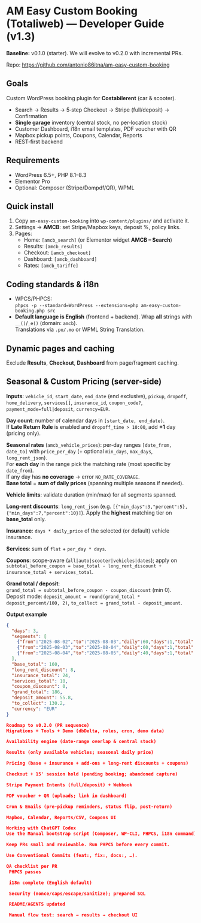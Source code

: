 # AM Easy Custom Booking (Totaliweb) — Developer Guide (v1.3)

**Baseline:** v0.1.0 (starter). We will evolve to v0.2.0 with incremental PRs.

Repo: https://github.com/antonio86itna/am-easy-custom-booking

## Goals
Custom WordPress booking plugin for **Costabilerent** (car & scooter).
- Search → Results → 5‑step Checkout → Stripe (full/deposit) → Confirmation
- **Single garage** inventory (central stock, no per‑location stock)
- Customer Dashboard, i18n email templates, PDF voucher with QR
- Mapbox pickup points, Coupons, Calendar, Reports
- REST‑first backend

## Requirements
- WordPress 6.5+, PHP 8.1–8.3
- Elementor Pro
- Optional: Composer (Stripe/Dompdf/QR), WPML

## Quick install
1. Copy `am-easy-custom-booking` into `wp-content/plugins/` and activate it.
2. Settings → **AMCB**: set Stripe/Mapbox keys, deposit %, policy links.
3. Pages:
   - Home: `[amcb_search]` (or Elementor widget **AMCB – Search**)
   - Results: `[amcb_results]`
   - Checkout: `[amcb_checkout]`
   - Dashboard: `[amcb_dashboard]`
   - Rates: `[amcb_tariffe]`

## Coding standards & i18n
- WPCS/PHPCS:  
  `phpcs -p --standard=WordPress --extensions=php am-easy-custom-booking.php src`
- **Default language is English** (frontend + backend). Wrap **all** strings with `__()`/`_e()` (domain: `amcb`).  
  Translations via `.po/.mo` or WPML String Translation.

## Dynamic pages and caching
Exclude **Results**, **Checkout**, **Dashboard** from page/fragment caching.

## Seasonal & Custom Pricing (server‑side)
**Inputs**: `vehicle_id`, `start_date`, `end_date` (end exclusive), `pickup`, `dropoff`, `home_delivery`, `services[]`, `insurance_id`, `coupon_code?`, `payment_mode=full|deposit`, `currency=EUR`.

**Day count**: number of calendar days in `[start_date, end_date)`.  
If **Late Return Rule** is enabled and `dropoff_time > 10:00`, add **+1** day (pricing only).

**Seasonal rates** (`amcb_vehicle_prices`): per‑day ranges `[date_from, date_to]` with `price_per_day` (+ optional `min_days`, `max_days`, `long_rent_json`).  
For **each day** in the range pick the matching rate (most specific by `date_from`).  
If any day has **no coverage** → error `NO_RATE_COVERAGE`.  
**Base total** = **sum of daily prices** (spanning multiple seasons if needed).

**Vehicle limits**: validate duration (min/max) for all segments spanned.

**Long‑rent discounts**: `long_rent_json` (e.g. `[{"min_days":3,"percent":5},{"min_days":7,"percent":10}]`). Apply the **highest** matching tier on **base_total** only.

**Insurance**: `days * daily_price` of the selected (or default) vehicle insurance.

**Services**: sum of `flat` + `per_day * days`.

**Coupons**: scope‐aware (`all|auto|scooter|vehicles|dates`); apply on  
`subtotal_before_coupon = base_total - long_rent_discount + insurance_total + services_total`.

**Grand total / deposit**:  
`grand_total = subtotal_before_coupon - coupon_discount` (min 0).  
Deposit mode: `deposit_amount = round(grand_total * deposit_percent/100, 2)`, `to_collect = grand_total - deposit_amount`.

**Output example**
```json
{
  "days": 3,
  "segments": [
    {"from":"2025-08-02","to":"2025-08-03","daily":60,"days":1,"total":60},
    {"from":"2025-08-03","to":"2025-08-04","daily":60,"days":1,"total":60},
    {"from":"2025-08-04","to":"2025-08-05","daily":40,"days":1,"total":40}
  ],
  "base_total": 160,
  "long_rent_discount": 8,
  "insurance_total": 24,
  "services_total": 10,
  "coupon_discount": 0,
  "grand_total": 186,
  "deposit_amount": 55.8,
  "to_collect": 130.2,
  "currency": "EUR"
}

Roadmap to v0.2.0 (PR sequence)
Migrations + Tools + Demo (dbDelta, roles, cron, demo data)

Availability engine (date‑range overlap & central stock)

Results (only available vehicles; seasonal daily price)

Pricing (base + insurance + add‑ons + long‑rent discounts + coupons)

Checkout + 15' session hold (pending booking; abandoned capture)

Stripe Payment Intents (full/deposit) + Webhook

PDF voucher + QR (uploads; link in dashboard)

Cron & Emails (pre‑pickup reminders, status flip, post‑return)

Mapbox, Calendar, Reports/CSV, Coupons UI

Working with ChatGPT Codex
Use the Manual bootstrap script (Composer, WP‑CLI, PHPCS, i18n command).

Keep PRs small and reviewable. Run PHPCS before every commit.

Use Conventional Commits (feat:, fix:, docs:, …).

QA checklist per PR
 PHPCS passes

 i18n complete (English default)

 Security (nonce/caps/escape/sanitize); prepared SQL

 README/AGENTS updated

 Manual flow test: search → results → checkout UI
